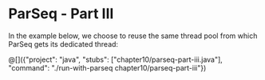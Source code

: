 # ParSeq - Part III

In the example below, we choose to reuse the same thread pool from which ParSeq
gets its dedicated thread:

@[]({"project": "java", "stubs": ["chapter10/parseq-part-iii.java"], "command": "./run-with-parseq chapter10/parseq-part-iii"})
